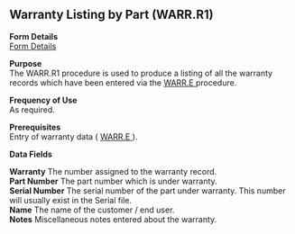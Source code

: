 ##  Warranty Listing by Part (WARR.R1)

<PageHeader />

**Form Details**  
[ Form Details ](WARR-R1-1/README.md)   

**Purpose**  
The WARR.R1 procedure is used to produce a listing of all the warranty records which have been entered via the [ WARR.E ](../../../../rover/MRK-OVERVIEW/MRK-ENTRY/WARR-E) procedure. 

**Frequency of Use**  
As required.

**Prerequisites**  
Entry of warranty data ( [ WARR.E ](../../../../rover/MRK-OVERVIEW/MRK-ENTRY/WARR-E) ). 

**Data Fields**

**Warranty** The number assigned to the warranty record.  
**Part Number** The part number which is under warranty.  
**Serial Number** The serial number of the part under warranty. This number
will usually exist in the Serial file.  
**Name** The name of the customer / end user.  
**Notes** Miscellaneous notes entered about the warranty.  
  
<badge text= "Version 8.10.57" vertical="middle" />

<PageFooter />